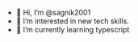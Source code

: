 - 👋 Hi, I’m @sagnik2001
- 👀 I’m interested in new tech skills.
- 🌱 I’m currently learning typescript



